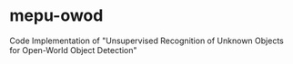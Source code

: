 # mepu-owod
Code Implementation of "Unsupervised Recognition of Unknown Objects for Open-World Object Detection"


